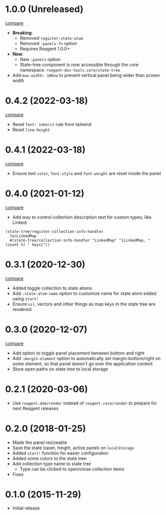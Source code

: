 # 1.0.0 (Unreleased)

[compare](https://github.com/metosin/reagent-dev-tools/compare/0.4.2...0.4.3)

- **Breaking**:
    - Removed `register-state-atom`
    - Removed `:panels-fn` option
    - Requires Reagent 1.0.0+
- **New**:
    - New `:panels` option
    - State-tree component is now accessible through the core namespace:
    `reagent-dev-tools.core/state-tree`
- Add `max-width: 100vw` to prevent vertical panel being wider than screen width

# 0.4.2 (2022-03-18)

[compare](https://github.com/metosin/reagent-dev-tools/compare/0.4.1...0.4.2)

- Reset `font: inherit` rule from tailwind
- Reset `line-height`

# 0.4.1 (2022-03-18)

[compare](https://github.com/metosin/reagent-dev-tools/compare/0.4.0...0.4.1)

- Ensure text `color`, `font-style` and `font-weight` are reset inside the panel

# 0.4.0 (2021-01-12)

[compare](https://github.com/metosin/reagent-dev-tools/compare/0.3.1...0.4.0)

- Add way to control collection description text for custom types,
like Linked:

```
(state-tree/register-collection-info-handler
  lm/LinkedMap
  #(state-tree/collection-info-handler "LinkedMap" "{LinkedMap, " (count %) " keys}"))
```

# 0.3.1 (2020-12-30)

[compare](https://github.com/metosin/reagent-dev-tools/compare/0.3.0...0.3.1)

- Added toggle collection to state atoms
- Add `:state-atom-name` option to customize name for state atom added using `start!`
- Ensure `nil`, vectors and other things as map keys in the state tree
  are rendered.

# 0.3.0 (2020-12-07)

[compare](https://github.com/metosin/reagent-dev-tools/compare/0.2.1...0.3.0)

- Add option to toggle panel placement between bottom and right
- Add `:margin-element` option to automatically set margin-bottom/right on some
element, so that panel doesn't go over the application content
- Store open paths on state tree to local storage

# 0.2.1 (2020-03-06)

- Use `reagent.dom/render` instead of `reagent.core/render` to prepare for
next Reagent releases

# 0.2.0 (2018-01-25)

- Made the panel resizeable
- Save the state (open, height, active panel) on `localStorage`
- Added `start!` function for easier configuration
- Added some colors to the state tree
- Add collection type name to state tree
    - Type can be clicked to open/close collection items
- Fixes

# 0.1.0 (2015-11-29)

- Initial release
